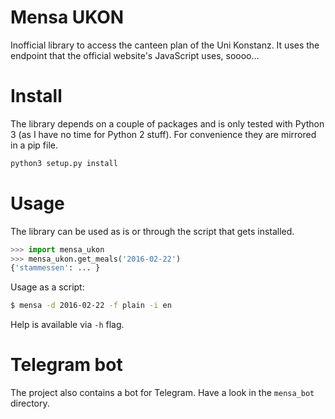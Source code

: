 # Mensa UKON

Inofficial library to access the canteen plan of the Uni Konstanz. 
It uses the endpoint that the official website's JavaScript uses, soooo...

# Install

The library depends on a couple of packages and is only tested with Python 3 (as I have no time for Python 2 stuff). 
For convenience they are mirrored in a pip file.

```bash
python3 setup.py install
```

# Usage

The library can be used as is or through the script that gets installed.

```python
>>> import mensa_ukon
>>> mensa_ukon.get_meals('2016-02-22')
{'stammessen': ... }
```

Usage as a script:

```bash
$ mensa -d 2016-02-22 -f plain -i en
```

Help is available via `-h` flag.

# Telegram bot

The project also contains a bot for Telegram. Have a look in the `mensa_bot` directory.
